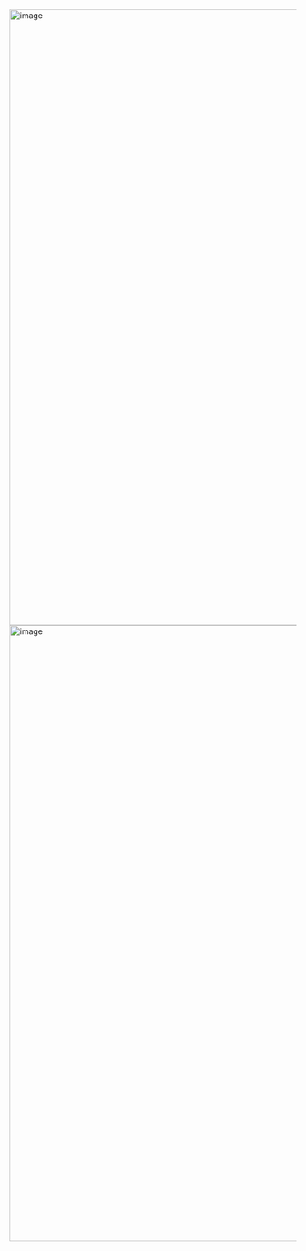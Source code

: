 <img width="1920" height="1080" alt="image" src="https://github.com/user-attachments/assets/48542434-975f-472e-886a-0bebb5621287" />






<img width="1920" height="1080" alt="image" src="https://github.com/user-attachments/assets/9a24fdb0-f1b5-40e1-aa88-c1876a1f5368" />

